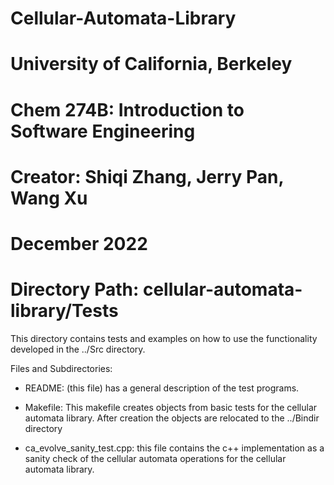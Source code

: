 # Cellular-Automata-Library
# University of California, Berkeley
# Chem 274B: Introduction to Software Engineering
# Creator: Shiqi Zhang, Jerry Pan, Wang Xu
# December 2022
# Directory Path: cellular-automata-library/Tests

This directory contains tests and examples on how to use
the functionality developed in the ../Src directory.

Files and Subdirectories:
  - README: (this file) has a general description of the test programs.

  - Makefile: This makefile creates objects from basic tests for the 
    cellular automata library. After creation the objects are relocated 
    to the ../Bindir directory
 
  - ca_evolve_sanity_test.cpp: this file contains the c++ implementation 
    as a sanity check of the cellular automata operations for the cellular 
    automata library.

